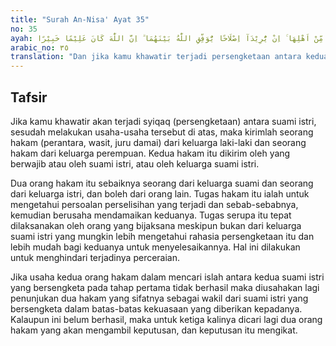 ```yaml
---
title: "Surah An-Nisa' Ayat 35"
no: 35
ayah: وَاِنْ خِفْتُمْ شِقَاقَ بَيْنِهِمَا فَابْعَثُوْا حَكَمًا مِّنْ اَهْلِهٖ وَحَكَمًا مِّنْ اَهْلِهَا ۚ اِنْ يُّرِيْدَآ اِصْلَاحًا يُّوَفِّقِ اللّٰهُ بَيْنَهُمَا ۗ اِنَّ اللّٰهَ كَانَ عَلِيْمًا خَبِيْرًا 
arabic_no: ٣٥
translation: "Dan jika kamu khawatir terjadi persengketaan antara keduanya, maka kirimlah seorang juru damai dari keluarga laki-laki dan seorang juru damai dari keluarga perempuan. Jika keduanya (juru damai itu) bermaksud mengadakan perbaikan, niscaya Allah memberi taufik kepada suami-istri itu. Sungguh, Allah Mahateliti, Maha Mengenal."
---
```


## Tafsir

Jika kamu khawatir akan terjadi syiqaq (persengketaan) antara suami istri, sesudah melakukan usaha-usaha tersebut di atas, maka kirimlah seorang hakam (perantara, wasit, juru damai) dari keluarga laki-laki dan seorang hakam dari keluarga perempuan. Kedua hakam itu dikirim oleh yang berwajib atau oleh suami istri, atau oleh keluarga suami istri.

Dua orang hakam itu sebaiknya seorang dari keluarga suami dan seorang dari keluarga istri, dan boleh dari orang lain. Tugas hakam itu ialah untuk mengetahui persoalan perselisihan yang terjadi dan sebab-sebabnya, kemudian berusaha mendamaikan keduanya. Tugas serupa itu tepat dilaksanakan oleh orang yang bijaksana meskipun bukan dari keluarga suami istri yang mungkin lebih mengetahui rahasia persengketaan itu dan lebih mudah bagi keduanya untuk menyelesaikannya. Hal ini dilakukan untuk menghindari terjadinya perceraian.

Jika usaha kedua orang hakam dalam mencari islah antara kedua suami istri yang bersengketa pada tahap pertama tidak berhasil maka diusahakan lagi penunjukan dua hakam yang sifatnya sebagai wakil dari suami istri yang bersengketa dalam batas-batas kekuasaan yang diberikan kepadanya. Kalaupun ini belum berhasil, maka untuk ketiga kalinya dicari lagi dua orang hakam yang akan mengambil keputusan, dan keputusan itu mengikat.